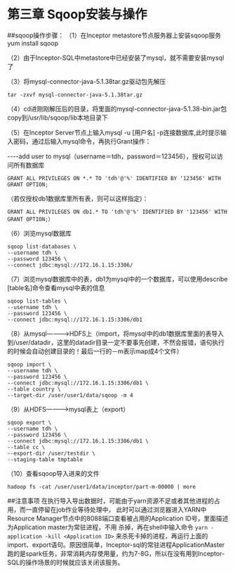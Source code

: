 # 第三章 Sqoop安装与操作
##sqoop操作步骤：
（1）在Inceptor metastore节点服务器上安装sqoop服务
yum install sqoop

（2）由于Inceptor-SQL中metastore中已经安装了mysql，就不需要安装mysql了

（3）将mysql-connector-java-5.1.38tar.gz驱动包先解压
```
tar -zxvf mysql-connector-java-5.1.38tar.gz
```
（4）cd进刚刚解压后的目录，将里面的mysql-connector-java-5.1.38-bin.jar包copy到/usr/lib/sqoop/lib本地目录下

（5）在Inceptor Server节点上输入mysql -u [用户名] -p连接数据库,此时提示输入密码，通过后输入mysql命令，再执行Grant操作：

----add user to mysql（username＝tdh，password＝123456），授权可以访问所有数据库
```
GRANT ALL PRIVILEGES ON *.* TO 'tdh'@'%' IDENTIFIED BY '123456' WITH GRANT OPTION;
```
（若仅授权db1数据库里所有表，则可以这样指定)：
```
GRANT ALL PRIVILEGES ON db1.* TO 'tdh'@'%' IDENTIFIED BY '123456' WITH GRANT OPTION;）
```

（6）浏览mysql数据库
```
sqoop list-databases \
--username tdh \
--password 123456 \
--connect jdbc:mysql://172.16.1.15:3306/
```

（7）浏览mysql数据库中的表，db1为mysql中的一个数据库，可以使用describe [table名]命令查看mysql中表的信息
```
sqoop list-tables \
--username tdh \
--password 123456 \
--connect jdbc:mysql://172.16.1.15:3306/db1
```

（8）从mysql————>HDFS上（import，将mysql中的db1数据库里面的表导入到/user/datadir，这里的datadir目录一定不要事先创建，不然会报错，语句执行的时候会自动创建目录的！最后一行的－m表示map成4个文件）
```
sqoop import \
--username tdh \
--password 123456 \
--connect jdbc:mysql://172.16.1.15:3306/db1 \
--table country \
--target-dir /user/user1/data/sqoop -m 4
```

（9）从HDFS————>mysql表上（export）
```
sqoop export \
--username tdh \
--password 123456 \
--connect jdbc:mysql://172.16.1.15:3306/db1 \
--table cc \
--export-dir /user/testdir \
--staging-table tmptable
```

（10）查看sqoop导入进来的文件
```
hadoop fs -cat /user/user1/data/inceptor/part-m-00000 | more
```

##注意事项
在执行导入导出数据时，可能由于yarn资源不足或者其他进程的占用，而一直停留在job作业等待处理中，
此时可以通过浏览器进入YARN中Resource Manager节点中的8088端口查看被占用的Application ID号，里面描述为Application master为常驻进程，不用
杀掉，再在shell中输入命令
```yarn -application -kill <Application ID>```
来杀死卡掉的进程，再运行上面的import、export语句。原因很简单，Inceptor-sql的常驻进程ApplicationMaster跑的是spark任务，非常消耗内存使用量，约为7-8G，所以在没有用到Inceptor-SQL的操作场景的时候就应该关闭该服务。

